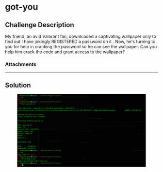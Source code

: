# got-you

## Challenge Description

My friend, an avid Valorant fan, downloaded a captivating wallpaper only to find out I have jokingly REGISTERED a password on it . Now, he's turning to you for help in cracking the password so he can see the wallpaper. Can you help him crack the code and grant access to the wallpaper?

### Attachments



***

## Solution



<figure><img src="../../../.gitbook/assets/image (117).png" alt=""><figcaption></figcaption></figure>

